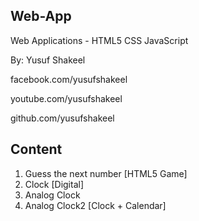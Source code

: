 Web-App
-------

Web Applications - HTML5 CSS JavaScript

By: Yusuf Shakeel

facebook.com/yusufshakeel

youtube.com/yusufshakeel

github.com/yusufshakeel


Content
-------

1. Guess the next number [HTML5 Game]
2. Clock [Digital]
3. Analog Clock
4. Analog Clock2 [Clock + Calendar]
